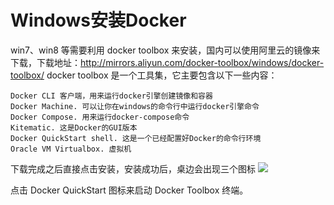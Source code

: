 # Windows安装Docker

win7、win8 等需要利用 docker toolbox 来安装，国内可以使用阿里云的镜像来下载，下载地址：http://mirrors.aliyun.com/docker-toolbox/windows/docker-toolbox/
docker toolbox 是一个工具集，它主要包含以下一些内容：
```
Docker CLI 客户端，用来运行docker引擎创建镜像和容器
Docker Machine. 可以让你在windows的命令行中运行docker引擎命令
Docker Compose. 用来运行docker-compose命令
Kitematic. 这是Docker的GUI版本
Docker QuickStart shell. 这是一个已经配置好Docker的命令行环境
Oracle VM Virtualbox. 虚拟机
```

下载完成之后直接点击安装，安装成功后，桌边会出现三个图标
![](https://www.runoob.com/wp-content/uploads/2017/12/icon-set.png)

点击 Docker QuickStart 图标来启动 Docker Toolbox 终端。